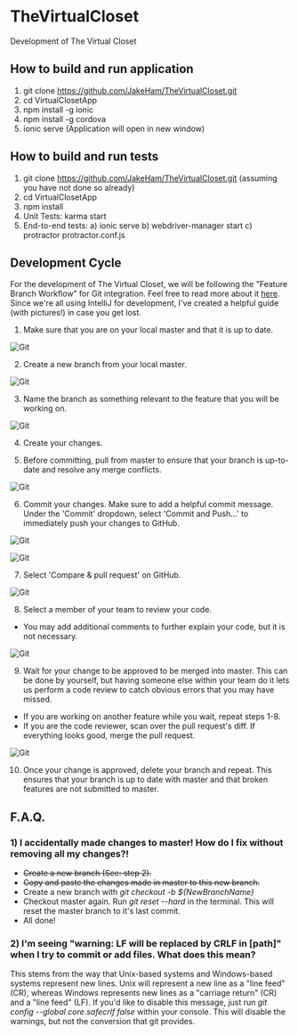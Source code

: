 # TheVirtualCloset
Development of The Virtual Closet

## How to build and run application
1) git clone https://github.com/JakeHam/TheVirtualCloset.git
2) cd VirtualClosetApp
3) npm install -g ionic
4) npm install -g cordova
5) ionic serve (Application will open in new window)

## How to build and run tests
1) git clone https://github.com/JakeHam/TheVirtualCloset.git (assuming you have not done so already)
2) cd VirtualClosetApp
3) npm install
4) Unit Tests: karma start
5) End-to-end tests:
  a) ionic serve
  b) webdriver-manager start
  c) protractor protractor.conf.js

## Development Cycle
For the development of The Virtual Closet, we will be following the "Feature Branch Workflow" for Git integration. Feel free to read more about it [here](https://www.atlassian.com/git/tutorials/comparing-workflows#feature-branch-workflow). Since we're all using IntelliJ for development, I've created a helpful guide (with pictures!) in case you get lost.

1) Make sure that you are on your local master and that it is up to date.

![Git](https://puu.sh/uEAvQ/2ab37f507f.png)

2) Create a new branch from your local master.

![Git](http://puu.sh/uJtBY/3045a1f985.png)

3) Name the branch as something relevant to the feature that you will be working on.

![Git](http://puu.sh/uJtJH/bc3fe5ca98.jpg)

4) Create your changes.

5) Before committing, pull from master to ensure that your branch is up-to-date and resolve any merge conflicts.

![Git](https://puu.sh/uEBI7/f54e13cc68.png)

6) Commit your changes. Make sure to add a helpful commit message. Under the 'Commit' dropdown, select 'Commit and Push...' to immediately push your changes to GitHub.

![Git](https://puu.sh/uECtL/a8b1f18aeb.png)

![Git](http://puu.sh/uJtWV/fe440b1918.png)

7) Select 'Compare & pull request' on GitHub.

![Git](http://puu.sh/uJu4q/aa117d25e3.png)

8) Select a member of your team to review your code.
 * You may add additional comments to further explain your code, but it is not necessary.

![Git](http://puu.sh/uJuq8/7f217723d7.png)

9) Wait for your change to be approved to be merged into master. This can be done by yourself, but having someone else within your team do it lets us perform a code review to catch obvious errors that you may have missed.
  * If you are working on another feature while you wait, repeat steps 1-8.
  * If you are the code reviewer, scan over the pull request's diff. If everything looks good, merge the pull request.

![Git](http://puu.sh/uJuBk/ec9b356be4.png)

10) Once your change is approved, delete your branch and repeat. This ensures that your branch is up to date with master and that broken features are not submitted to master.

## F.A.Q.
### 1) I accidentally made changes to master! How do I fix without removing all my changes?!
* ~~Create a new branch (See: step 2).~~
* ~~Copy and paste the changes made in master to this new branch.~~
* Create a new branch with *git checkout -b ${NewBranchName}*
* Checkout master again. Run *git reset --hard* in the terminal. This will reset the master branch to it's last commit.
* All done!

### 2) I'm seeing "warning: LF will be replaced by CRLF in [path]" when I try to commit or add files. What does this mean?
This stems from the way that Unix-based systems and Windows-based systems represent new lines. Unix will represent a new line as a "line feed" (CR), whereas Windows represents new lines as a "carriage return" (CR) and a "line feed" (LF). If you'd like to disable this message, just run *git config --global core.safecrlf false* within your console. This will disable the warnings, but not the conversion that git provides.
